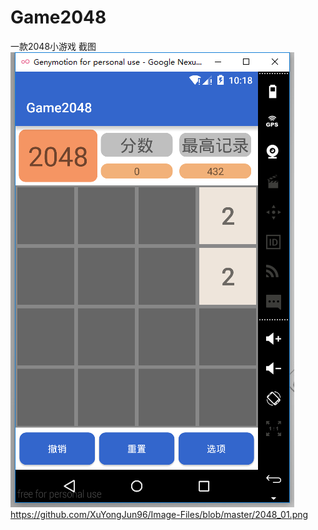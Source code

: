# Game2048
一款2048小游戏
截图
![Image text](https://github.com/XuYongJun96/Image-Files/blob/master/2048_01.png)
https://github.com/XuYongJun96/Image-Files/blob/master/2048_01.png
